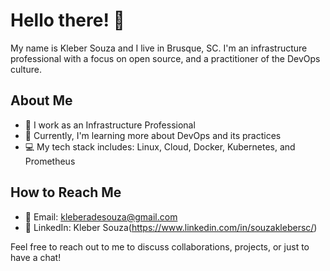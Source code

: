 # Hello there! 👋

My name is Kleber Souza and I live in Brusque, SC. I'm an infrastructure professional with a focus on open source, and a practitioner of the DevOps culture.

## About Me
- 🏢 I work as an Infrastructure Professional
- 🌱 Currently, I'm learning more about DevOps and its practices
- 💻 My tech stack includes: Linux, Cloud, Docker, Kubernetes, and Prometheus


## How to Reach Me
- 📧 Email: kleberadesouza@gmail.com
- 💼 LinkedIn: Kleber Souza(https://www.linkedin.com/in/souzaklebersc/)

Feel free to reach out to me to discuss collaborations, projects, or just to have a chat!
